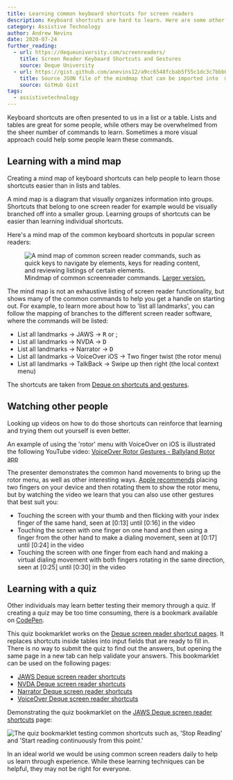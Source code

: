 ```yaml
---
title: Learning common keyboard shortcuts for screen readers
description: Keyboard shortcuts are hard to learn. Here are some other ways that can help that learning.
category: Assistive Technology
author: Andrew Nevins
date: 2020-07-24
further_reading:
  - url: https://dequeuniversity.com/screenreaders/
    title: Screen Reader Keyboard Shortcuts and Gestures
    source: Deque University
  - url: https://gist.github.com/anevins12/a9cc6548fcbab5f55c1dc3c7bbb0f4bd
    title: Source JSON file of the mindmap that can be imported into  mindmapmaker
    source: GitHub Gist
tags:
  - assistivetechnology
---
```


Keyboard shortcuts are often presented to us in a list or a table. Lists and tables are great for some people, while others may be overwhelmed from the sheer number of commands to learn. Sometimes a more visual approach could help some people learn these commands.


## Learning with a mind map

Creating a mind map of keyboard shortcuts can help people to learn those shortcuts easier than in lists and tables.

A mind map is a diagram that visually organizes information into groups. Shortcuts that belong to one screen reader for example would be visually branched off into a smaller group. Learning groups of shortcuts can be easier than learning individual shortcuts.

Here's a mind map of the common keyboard shortcuts in popular screen readers:

<figure role="figure" aria-label="Mindmap of common screenreader commands.">
  <img alt="A mind map of common screen reader commands, such as quick keys to navigate by elements, keys for reading content, and reviewing listings of certain elements." src="/img/posts/learning-common-keyboard-shortcuts-for-screen-readers/common-keyboard-shortcuts-mindmap.png">
  <figcaption>Mindmap of common screenreader commands. <a href="/img/posts/learning-common-keyboard-shortcuts-for-screen-readers/common-keyboard-shortcuts-mindmap.png">Larger version.</a></figcaption>
</figure>

The mind map is not an exhaustive listing of screen reader functionality, but shows many of the common commands to help you get a handle on starting out. For example, to learn more about how to 'list all landmarks', you can follow the mapping of branches to the different screen reader software, where the commands will be listed:

- List all landmarks -> JAWS -> <kbd>R</kbd> or ;
- List all landmarks -> NVDA -> <kbd>D</kbd>
- List all landmarks -> Narrator -> <kbd>D</kbd>
- List all landmarks -> VoiceOver iOS -> Two finger twist (the rotor menu)
- List all landmarks -> TalkBack -> Swipe up then right (the local context menu)

The shortcuts are taken from [Deque on shortcuts and gestures](https://dequeuniversity.com/screenreaders/).


## Watching other people

Looking up videos on how to do those shortcuts can reinforce that learning and trying them out yourself is even better.

An example of using the 'rotor' menu with VoiceOver on iOS is illustrated the following YouTube video: [VoiceOver Rotor Gestures - Ballyland Rotor app](https://www.youtube.com/watch?v=yzVHVJoIyKM)

The presenter demonstrates the common hand movements to bring up the rotor menu, as well as other interesting ways. [Apple recommends](https://support.apple.com/en-gb/guide/iphone/iph3e2e3a6d/ios#iphaeb063ca0) placing two fingers on your device and then rotating them to show the rotor menu, but by watching the video we learn that you can also use other gestures that best suit you:

- Touching the screen with your thumb and then flicking with your index finger of the same hand, seen at [0:13] until [0:16] in the video
- Touching the screen with one finger on one hand and then using a finger from the other hand to make a dialing movement, seen at [0:17] until [0:24] in the video
- Touching the screen with one finger from each hand and making a virtual dialing movement with both fingers rotating in the same direction, seen at [0:25] until [0:30] in the video


## Learning with a quiz

Other individuals may learn better testing their memory through a quiz. If creating a quiz may be too time consuming, there is a bookmark available on [CodePen](https://codepen.io/anevins12/details/xxwwdya).

This quiz bookmarklet works on the [Deque screen reader shortcut pages](https://dequeuniversity.com/screenreaders/jaws-keyboard-shortcuts). It replaces shortcuts inside tables into input fields that are ready to fill in. There is no way to submit the quiz to find out the answers, but opening the same page in a new tab can help validate your answers. This bookmarklet can be used on the following pages:

- [JAWS Deque screen reader shortcuts](https://dequeuniversity.com/screenreaders/jaws-keyboard-shortcuts)
- [NVDA Deque screen reader shortcuts](https://dequeuniversity.com/screenreaders/nvda-keyboard-shortcuts)
- [Narrator Deque screen reader shortcuts](https://dequeuniversity.com/screenreaders/narrator-keyboard-shortcuts)
- [VoiceOver Deque screen reader shortcuts](https://dequeuniversity.com/screenreaders/voiceover-keyboard-shortcuts)

Demonstrating the quiz bookmarklet on the [JAWS Deque screen reader shortcuts](https://dequeuniversity.com/screenreaders/jaws-keyboard-shortcuts) page:

![The quiz bookmarklet testing common shortcuts such as, 'Stop Reading' and 'Start reading continuously from this point.'](/img/posts/learning-common-keyboard-shortcuts-for-screen-readers/quiz-bookmarklet-on-deque-with-jaws-shortcuts.png)

In an ideal world we would be using common screen readers daily to help us learn through experience. While these learning techniques can be helpful, they may not be right for everyone.

